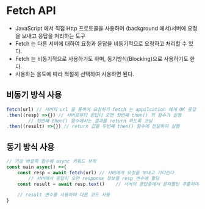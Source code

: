 # Fetch API
- JavaScript 에서 직접 Http 프로토콜을 사용하여 (background 에서)서버에 요청을 보내고 응답을 처리하는 도구
- Fetch 는 다른 서버에 대하여 요청과 응답을 비동기적으로 요청하고 처리할 수 있다.
- Fetch 는 비동기적으로 사용하기도 하며, 동기방식(Blocking)으로 사용하기도 한다.
- 사용하는 용도에 따라 적절히 선택하여 사용하면 된다.

## 비동기 방식 사용
```js
fetch(url) // 서버의 url 을 통하여 요청하기 fetch 는 appilcation 에게 OK 응답
.then((resp) =>{}) // 서버로부터 응답이 오면 첫번째 then() 의 함수가 실행
		// 첫번째 then() 함수에서는 결과를 return 하도록 코딩
.then((result) =>{}) // return 값을 두번째 then() 함수에 전달하여 실행
```

## 동기 방식 사용
```js
// 가장 바깥쪽 함수에 async 키워드 부착
const main async() =>{
	const resp = await fetch(url) // 서버에게 요청을 보내고 기다린다
		// 서버에서 응답이 오면 response 정보를 resp 변수에 할당
	const result = await resp.text()	// 서버의 응답중에서 문자열만 추출하여 result 변수에 할당

	// result 변수를 사용하여 다른 코드 사용 
}

```